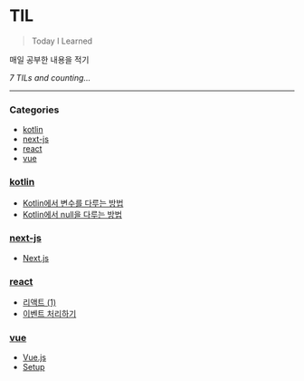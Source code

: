 # TIL
> Today I Learned

매일 공부한 내용을 적기


_7 TILs and counting..._

---

### Categories

- [kotlin](#kotlin)
- [next-js](#next-js)
- [react](#react)
- [vue](#vue)

### [kotlin](#kotlin)
- [Kotlin에서 변수를 다루는 방법](kotlin/Kotlin_1.md)
- [Kotlin에서 null을 다루는 방법](kotlin/Kotlin_2.md)

### [next-js](#next-js)
- [Next.js](next-js/1.md)

### [react](#react)
- [리액트 (1)](react/1.md)
- [이벤트 처리하기](react/2.md)

### [vue](#vue)
- [Vue.js](vue/Vue_Study_1.md)
- [Setup](vue/Vue_Study_2.md)

[1]: https://github.com/jbranchaud/til

